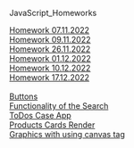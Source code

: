 JavaScript_Homeworks

[Homework 07.11.2022](https://madinamehl.github.io/Frontend_JS/Lesson_09/Homework/)
<br>
[Homework 09.11.2022](https://madinamehl.github.io/Frontend_JS/Lesson_10/Homework/)
<br>
[Homework 26.11.2022](https://mehlmadina.github.io/Frontend_JS/Lesson_14/Homework/)
<br>
[Homework 01.12.2022](https://mehlmadina.github.io/Frontend_JS/Lesson_16/Homework/)
<br>
[Homework 10.12.2022](https://mehlmadina.github.io/Frontend_JS/Lesson_18/Homework/)
<br>
[Homework 17.12.2022](https://mehlmadina.github.io/Frontend_JS/Lesson_20/Homework/)
<br></br>
[Buttons](https://mehlmadina.github.io/Frontend_JS/Task/Lesson_05/index.html)
<br>
[Functionality of the Search](https://mehlmadina.github.io/Frontend_JS/Task/Lesson_08/)
<br>
[ToDos Case App](https://mehlmadina.github.io/Frontend_JS/Lesson_18/Classwork/)
<br>
[Products Cards Render](https://mehlmadina.github.io/Frontend_JS/Lesson_18/Homework/)
<br>
[Graphics with using canvas tag](https://mehlmadina.github.io/Frontend_JS/Lesson_22/Classwork/)

